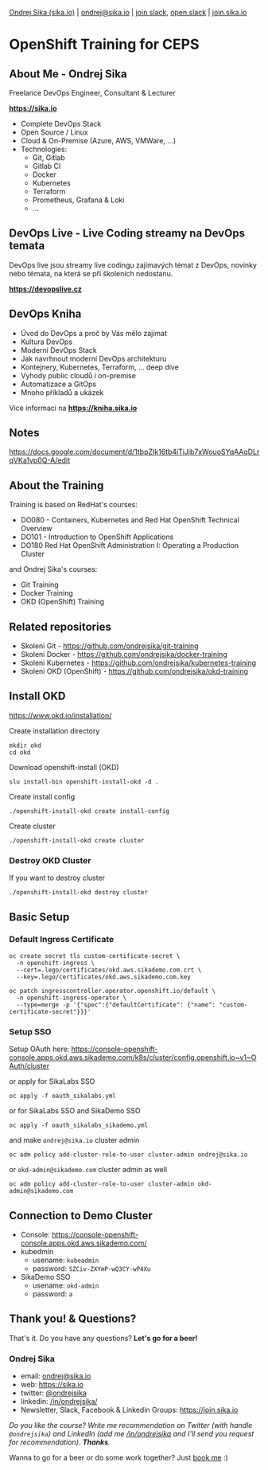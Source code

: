 [Ondrej Sika (sika.io)](https://sika.io) | <ondrej@sika.io> | [join slack](https://sika.link/slack-sikapublic), [open slack](https://sikapublic.slack.com) | [join.sika.io](https://join.sika.io)

# OpenShift Training for CEPS

## About Me - Ondrej Sika

Freelance DevOps Engineer, Consultant & Lecturer

**<https://sika.io>**

- Complete DevOps Stack
- Open Source / Linux
- Cloud & On-Premise (Azure, AWS, VMWare, ...)
- Technologies:
  - Git, Gitlab
  - Gitlab CI
  - Docker
  - Kubernetes
  - Terraform
  - Prometheus, Grafana & Loki
  - ...

## DevOps Live - Live Coding streamy na DevOps temata

DevOps live jsou streamy live codingu zajímavých témat z DevOps, novinky nebo témata, na která se při školeních nedostanu.

**<https://devopslive.cz>**

## DevOps Kniha

- Úvod do DevOps a proč by Vás mělo zajímat
- Kultura DevOps
- Moderní DevOps Stack
- Jak navrhnout moderní DevOps architekturu
- Kontejnery, Kubernetes, Terraform, ... deep dive
- Vyhody public cloudů i on-premise
- Automatizace a GitOps
- Mnoho příkladů a ukázek

Vice informaci na **<https://kniha.sika.io>**

## Notes

https://docs.google.com/document/d/1tbpZIk16tb4iTiJjb7xWouoSYqAAqDLrqVKa1vp0Q-A/edit

## About the Training

Training is based on RedHat's courses:

- DO080 - Containers, Kubernetes and Red Hat OpenShift Technical Overview
- DO101 - Introduction to OpenShift Applications
- DO180 Red Hat OpenShift Administration I: Operating a Production Cluster

and Ondrej Sika's courses:

- Git Training
- Docker Training
- OKD (OpenShift) Training

## Related repositories

- Skoleni Git - https://github.com/ondrejsika/git-training
- Skoleni Docker - https://github.com/ondrejsika/docker-training
- Skoleni Kubernetes - https://github.com/ondrejsika/kubernetes-training
- Skoleni OKD (OpenShift) - https://github.com/ondrejsika/okd-training

## Install OKD

<https://www.okd.io/installation/>

Create installation directory

```
mkdir okd
cd okd
```

Download openshift-install (OKD)

```
slu install-bin openshift-install-okd -d .
```

Create install config

```
./openshift-install-okd create install-config
```

Create cluster

```
./openshift-install-okd create cluster
```

### Destroy OKD Cluster

If you want to destroy cluster

```
./openshift-install-okd destroy cluster
```

## Basic Setup

### Default Ingress Certificate

```
oc create secret tls custom-certificate-secret \
  -n openshift-ingress \
  --cert=.lego/certificates/okd.aws.sikademo.com.crt \
  --key=.lego/certificates/okd.aws.sikademo.com.key
```

```
oc patch ingresscontroller.operator.openshift.io/default \
  -n openshift-ingress-operator \
  --type=merge -p '{"spec":{"defaultCertificate": {"name": "custom-certificate-secret"}}}'
```

### Setup SSO

Setup OAuth here: <https://console-openshift-console.apps.okd.aws.sikademo.com/k8s/cluster/config.openshift.io~v1~OAuth/cluster>

or apply for SikaLabs SSO

```
oc apply -f oauth_sikalabs.yml
```

or for SikaLabs SSO and SikaDemo SSO

```
oc apply -f oauth_sikalabs_sikademo.yml
```

and make `ondrej@sika.io` cluster admin

```
oc adm policy add-cluster-role-to-user cluster-admin ondrej@sika.io
```

or `okd-admin@sikademo.com` cluster admin as well

```
oc adm policy add-cluster-role-to-user cluster-admin okd-admin@sikademo.com
```

## Connection to Demo Cluster

- Console: https://console-openshift-console.apps.okd.aws.sikademo.com/
- kubedmin
  - usename: `kubeadmin`
  - password: `SZCiv-ZXYmP-wQ3CY-wP4Xu`
- SikaDemo SSO
  - usename: `okd-admin`
  - password: `a`

## Thank you! & Questions?

That's it. Do you have any questions? **Let's go for a beer!**

### Ondrej Sika

- email: <ondrej@sika.io>
- web: <https://sika.io>
- twitter: [@ondrejsika](https://twitter.com/ondrejsika)
- linkedin: [/in/ondrejsika/](https://linkedin.com/in/ondrejsika/)
- Newsletter, Slack, Facebook & Linkedin Groups: <https://join.sika.io>

_Do you like the course? Write me recommendation on Twitter (with handle `@ondrejsika`) and LinkedIn (add me [/in/ondrejsika](https://www.linkedin.com/in/ondrejsika/) and I'll send you request for recommendation). **Thanks**._

Wanna to go for a beer or do some work together? Just [book me](https://book-me.sika.io) :)
